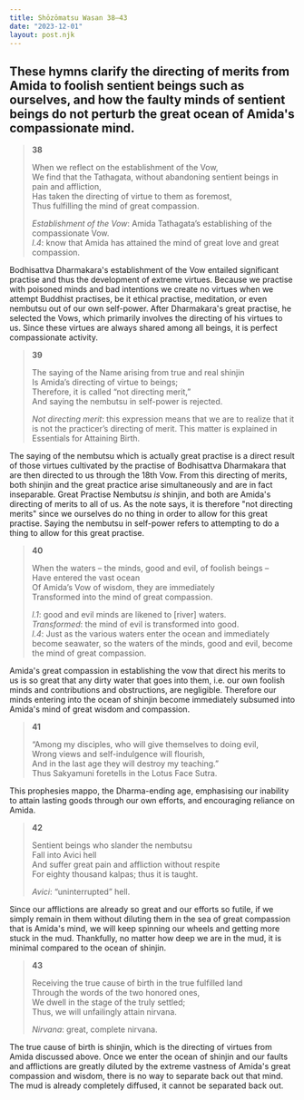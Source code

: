 ```yaml
---
title: Shōzōmatsu Wasan 38–43
date: "2023-12-01"
layout: post.njk
---
```


These hymns clarify the directing of merits from Amida to foolish sentient beings such as ourselves, and how the faulty minds of sentient beings do not perturb the great ocean of Amida's compassionate mind.
---

> **38**  
>   
> When we reflect on the establishment of the Vow,  
> We find that the Tathagata, without abandoning sentient beings in pain and affliction,  
> Has taken the directing of virtue to them as foremost,  
> Thus fulfilling the mind of great compassion.  
>   
> *Establishment of the Vow*: Amida Tathagata’s establishing of the compassionate Vow.  
> *l.4*: know that Amida has attained the mind of great love and great compassion.  

Bodhisattva Dharmakara's establishment of the Vow entailed significant practise and thus the development of extreme virtues. Because we practise with poisoned minds and bad intentions we create no virtues when we attempt Buddhist practises, be it ethical practise, meditation, or even nembutsu out of our own self-power. After Dharmakara's great practise, he selected the Vows, which primarily involves the directing of his virtues to us. Since these virtues are always shared among all beings, it is perfect compassionate activity.

> **39**  
>   
> The saying of the Name arising from true and real shinjin  
> Is Amida’s directing of virtue to beings;  
> Therefore, it is called “not directing merit,”  
> And saying the nembutsu in self-power is rejected.  
>   
> *Not directing merit*: this expression means that we are to realize that it is not the practicer’s directing of merit. This matter is explained in Essentials for Attaining Birth.  

The saying of the nembutsu which is actually great practise is a direct result of those virtues cultivated by the practise of Bodhisattva Dharmakara that are then directed to us through the 18th Vow. From this directing of merits, both shinjin and the great practice arise simultaneously and are in fact inseparable. Great Practise Nembutsu _is_ shinjin, and both are Amida's directing of merits to all of us. As the note says, it is therefore "not directing merits" since we ourselves do no thing in order to allow for this great practise. Saying the nembutsu in self-power refers to attempting to do a thing to allow for this great practise.

> **40**  
>   
> When the waters – the minds, good and evil, of foolish beings –  
> Have entered the vast ocean  
> Of Amida’s Vow of wisdom, they are immediately  
> Transformed into the mind of great compassion.  
>   
> *l.1*: good and evil minds are likened to [river] waters.  
> *Transformed*: the mind of evil is transformed into good.  
> *l.4*: Just as the various waters enter the ocean and immediately become seawater, so the waters of the minds, good and evil, become the mind of great compassion.  

Amida's great compassion in establishing the vow that direct his merits to us is so great that any dirty water that goes into them, i.e. our own foolish minds and contributions and obstructions, are negligible. Therefore our minds entering into the ocean of shinjin become immediately subsumed into Amida's mind of great wisdom and compassion.

> **41**  
>   
> “Among my disciples, who will give themselves to doing evil,  
> Wrong views and self-indulgence will flourish,  
> And in the last age they will destroy my teaching.”  
> Thus Sakyamuni foretells in the Lotus Face Sutra.  

This prophesies mappo, the Dharma-ending age, emphasising our inability to attain lasting goods through our own efforts, and encouraging reliance on Amida.

> **42**  
>   
> Sentient beings who slander the nembutsu  
> Fall into Avici hell  
> And suffer great pain and affliction without respite  
> For eighty thousand kalpas; thus it is taught.  
>   
> *Avici*: “uninterrupted” hell.  

Since our afflictions are already so great and our efforts so futile, if we simply remain in them without diluting them in the sea of great compassion that is Amida's mind, we will keep spinning our wheels and getting more stuck in the mud. Thankfully, no matter how deep we are in the mud, it is minimal compared to the ocean of shinjin.

> **43**  
>   
> Receiving the true cause of birth in the true fulfilled land  
> Through the words of the two honored ones,  
> We dwell in the stage of the truly settled;  
> Thus, we will unfailingly attain nirvana.  
>   
> *Nirvana*: great, complete nirvana.  

The true cause of birth is shinjin, which is the directing of virtues from Amida discussed above. Once we enter the ocean of shinjin and our faults and afflictions are greatly diluted by the extreme vastness of Amida's great compassion and wisdom, there is no way to separate back out that mind. The mud is already completely diffused, it cannot be separated back out.
